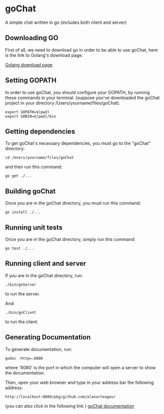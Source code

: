 # goChat
A simple chat written in go (includes both client and server)

## Downloading GO

First of all, we need to download go in order to be able to
use goChat, here is the link to Golang's download page.

[Golang download page](https://golang.org/dl/)

## Setting GOPATH

In order to use goChat, you should configure your GOPATH, by running
these commands in your terminal. (suppose you've downloaded the goChat
project in your directory /Users/yourname/files/goChat).

```
export GOPATH=$(pwd)
export GOBIN=$(pwd)/bin
```

## Getting dependencies

To get goChat's necessary dependencies, you must go to the "goChat" directory:
```
cd /Users/yourname/files/goChat
```

and then run this command:
```
go get ./...
```

## Building goChat

Once you are in the goChat directory, you must run this command:
```
go install ./...
```

## Running unit tests

Once you are in the goChat directory, simply run this command:
```
go test ./...
```

## Running client and server

If you are in the goChat directory, run:
```
./bin/goServer
```
to run the server.

And:
```
./bin/goClient
```
to run the client.

## Generating Documentation

To generate documentation, run:
```
godoc -http=:8080
```
where '8080' is the port in which the computer will open a server to
show the documentation.

Then, open your web browser and type in your address bar the following
address:
```
http://localhost:8080/pkg/github.com/alanarteagav/
```
(you can also click in the following link )
[goChat documentation](http://localhost:8080/pkg/github.com/alanarteagav/)
